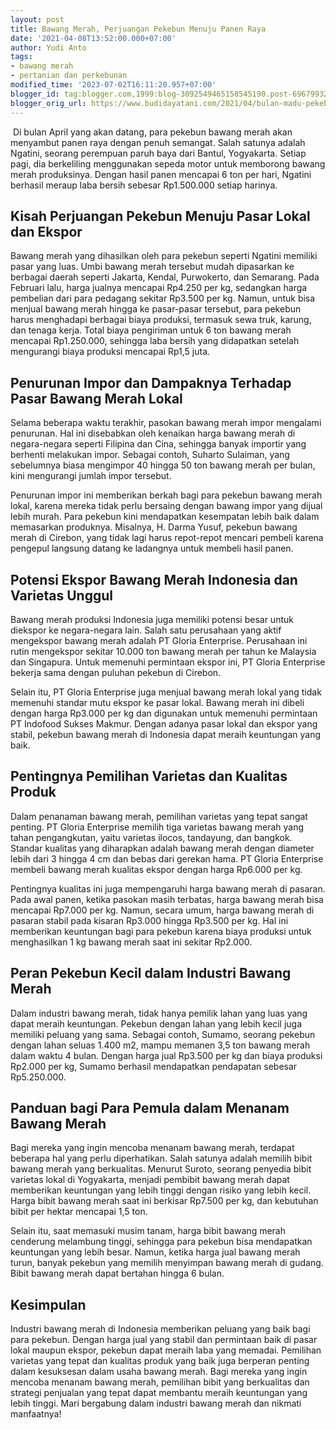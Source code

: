 ```yaml
---
layout: post
title: Bawang Merah, Perjuangan Pekebun Menuju Panen Raya
date: '2021-04-08T13:52:00.000+07:00'
author: Yudi Anto
tags:
- bawang merah
- pertanian dan perkebunan
modified_time: '2023-07-02T16:11:20.957+07:00'
blogger_id: tag:blogger.com,1999:blog-3092549465158545190.post-6967993219022819686
blogger_orig_url: https://www.budidayatani.com/2021/04/bulan-madu-pekebun-bawang-merah.html
---
```


<p>&nbsp;Di bulan April yang akan datang, para pekebun bawang merah akan menyambut panen raya dengan penuh semangat. Salah satunya adalah Ngatini, seorang perempuan paruh baya dari Bantul, Yogyakarta. Setiap pagi, dia berkeliling menggunakan sepeda motor untuk memborong bawang merah produksinya. Dengan hasil panen mencapai 6 ton per hari, Ngatini berhasil meraup laba bersih sebesar Rp1.500.000 setiap harinya.</p><h2>Kisah Perjuangan Pekebun Menuju Pasar Lokal dan Ekspor</h2><p>Bawang merah yang dihasilkan oleh para pekebun seperti Ngatini memiliki pasar yang luas. Umbi bawang merah tersebut mudah dipasarkan ke berbagai daerah seperti Jakarta, Kendal, Purwokerto, dan Semarang. Pada Februari lalu, harga jualnya mencapai Rp4.250 per kg, sedangkan harga pembelian dari para pedagang sekitar Rp3.500 per kg. Namun, untuk bisa menjual bawang merah hingga ke pasar-pasar tersebut, para pekebun harus menghadapi berbagai biaya produksi, termasuk sewa truk, karung, dan tenaga kerja. Total biaya pengiriman untuk 6 ton bawang merah mencapai Rp1.250.000, sehingga laba bersih yang didapatkan setelah mengurangi biaya produksi mencapai Rp1,5 juta.</p><h2>Penurunan Impor dan Dampaknya Terhadap Pasar Bawang Merah Lokal</h2><p>Selama beberapa waktu terakhir, pasokan bawang merah impor mengalami penurunan. Hal ini disebabkan oleh kenaikan harga bawang merah di negara-negara seperti Filipina dan Cina, sehingga banyak importir yang berhenti melakukan impor. Sebagai contoh, Suharto Sulaiman, yang sebelumnya biasa mengimpor 40 hingga 50 ton bawang merah per bulan, kini mengurangi jumlah impor tersebut.</p><p>Penurunan impor ini memberikan berkah bagi para pekebun bawang merah lokal, karena mereka tidak perlu bersaing dengan bawang impor yang dijual lebih murah. Para pekebun kini mendapatkan kesempatan lebih baik dalam memasarkan produknya. Misalnya, H. Darma Yusuf, pekebun bawang merah di Cirebon, yang tidak lagi harus repot-repot mencari pembeli karena pengepul langsung datang ke ladangnya untuk membeli hasil panen.</p><h2>Potensi Ekspor Bawang Merah Indonesia dan Varietas Unggul</h2><p>Bawang merah produksi Indonesia juga memiliki potensi besar untuk diekspor ke negara-negara lain. Salah satu perusahaan yang aktif mengekspor bawang merah adalah PT Gloria Enterprise. Perusahaan ini rutin mengekspor sekitar 10.000 ton bawang merah per tahun ke Malaysia dan Singapura. Untuk memenuhi permintaan ekspor ini, PT Gloria Enterprise bekerja sama dengan puluhan pekebun di Cirebon.</p><p>Selain itu, PT Gloria Enterprise juga menjual bawang merah lokal yang tidak memenuhi standar mutu ekspor ke pasar lokal. Bawang merah ini dibeli dengan harga Rp3.000 per kg dan digunakan untuk memenuhi permintaan PT Indofood Sukses Makmur. Dengan adanya pasar lokal dan ekspor yang stabil, pekebun bawang merah di Indonesia dapat meraih keuntungan yang baik.</p><h2>Pentingnya Pemilihan Varietas dan Kualitas Produk</h2><p>Dalam penanaman bawang merah, pemilihan varietas yang tepat sangat penting. PT Gloria Enterprise memilih tiga varietas bawang merah yang tahan pengangkutan, yaitu varietas ilocos, tandayung, dan bangkok. Standar kualitas yang diharapkan adalah bawang merah dengan diameter lebih dari 3 hingga 4 cm dan bebas dari gerekan hama. PT Gloria Enterprise membeli bawang merah kualitas ekspor dengan harga Rp6.000 per kg.</p><p>Pentingnya kualitas ini juga mempengaruhi harga bawang merah di pasaran. Pada awal panen, ketika pasokan masih terbatas, harga bawang merah bisa mencapai Rp7.000 per kg. Namun, secara umum, harga bawang merah di pasaran stabil pada kisaran Rp3.000 hingga Rp3.500 per kg. Hal ini memberikan keuntungan bagi para pekebun karena biaya produksi untuk menghasilkan 1 kg bawang merah saat ini sekitar Rp2.000.</p><h2>Peran Pekebun Kecil dalam Industri Bawang Merah</h2><p>Dalam industri bawang merah, tidak hanya pemilik lahan yang luas yang dapat meraih keuntungan. Pekebun dengan lahan yang lebih kecil juga memiliki peluang yang sama. Sebagai contoh, Sumamo, seorang pekebun dengan lahan seluas 1.400 m2, mampu memanen 3,5 ton bawang merah dalam waktu 4 bulan. Dengan harga jual Rp3.500 per kg dan biaya produksi Rp2.000 per kg, Sumamo berhasil mendapatkan pendapatan sebesar Rp5.250.000.</p><h2>Panduan bagi Para Pemula dalam Menanam Bawang Merah</h2><p>Bagi mereka yang ingin mencoba menanam bawang merah, terdapat beberapa hal yang perlu diperhatikan. Salah satunya adalah memilih bibit bawang merah yang berkualitas. Menurut Suroto, seorang penyedia bibit varietas lokal di Yogyakarta, menjadi pembibit bawang merah dapat memberikan keuntungan yang lebih tinggi dengan risiko yang lebih kecil. Harga bibit bawang merah saat ini berkisar Rp7.500 per kg, dan kebutuhan bibit per hektar mencapai 1,5 ton.</p><p>Selain itu, saat memasuki musim tanam, harga bibit bawang merah cenderung melambung tinggi, sehingga para pekebun bisa mendapatkan keuntungan yang lebih besar. Namun, ketika harga jual bawang merah turun, banyak pekebun yang memilih menyimpan bawang merah di gudang. Bibit bawang merah dapat bertahan hingga 6 bulan.</p><h2>Kesimpulan</h2><p>Industri bawang merah di Indonesia memberikan peluang yang baik bagi para pekebun. Dengan harga jual yang stabil dan permintaan baik di pasar lokal maupun ekspor, pekebun dapat meraih laba yang memadai. Pemilihan varietas yang tepat dan kualitas produk yang baik juga berperan penting dalam kesuksesan dalam usaha bawang merah. Bagi mereka yang ingin mencoba menanam bawang merah, pemilihan bibit yang berkualitas dan strategi penjualan yang tepat dapat membantu meraih keuntungan yang lebih tinggi. Mari bergabung dalam industri bawang merah dan nikmati manfaatnya!</p>